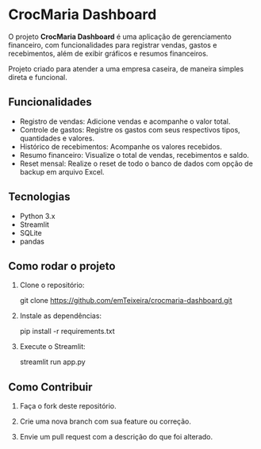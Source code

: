 # CrocMaria Dashboard

O projeto **CrocMaria Dashboard** é uma aplicação de gerenciamento financeiro, com funcionalidades para registrar vendas, gastos e recebimentos, além de exibir gráficos e resumos financeiros. 

Projeto criado para atender a uma empresa caseira, de maneira simples direta e funcional.

## Funcionalidades

- Registro de vendas: Adicione vendas e acompanhe o valor total.
- Controle de gastos: Registre os gastos com seus respectivos tipos, quantidades e valores.
- Histórico de recebimentos: Acompanhe os valores recebidos.
- Resumo financeiro: Visualize o total de vendas, recebimentos e saldo.
- Reset mensal: Realize o reset de todo o banco de dados com opção de backup em arquivo Excel.

## Tecnologias

- Python 3.x
- Streamlit
- SQLite
- pandas

## Como rodar o projeto

1. Clone o repositório:

   git clone https://github.com/emTeixeira/crocmaria-dashboard.git

2. Instale as dependências:

   pip install -r requirements.txt

3. Execute o Streamlit:

   streamlit run app.py

## Como Contribuir

1. Faça o fork deste repositório.

2. Crie uma nova branch com sua feature ou correção.

3. Envie um pull request com a descrição do que foi alterado.